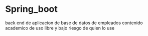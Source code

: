 # Spring_boot
back end de aplicacion de base de datos de empleados
contenido academico de uso libre y bajo riesgo de quien lo use
